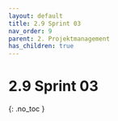 ```yaml
---
layout: default
title: 2.9 Sprint 03
nav_order: 9
parent: 2. Projektmanagement
has_children: true
---
```


# 2.9 Sprint 03

{: .no_toc }
